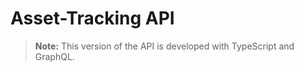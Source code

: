# Asset-Tracking API

> **Note:**
> This version of the API is developed with TypeScript and GraphQL.
